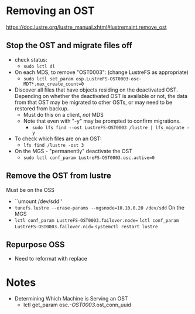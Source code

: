 # Removing an OST

https://doc.lustre.org/lustre_manual.xhtml#lustremaint.remove_ost

## Stop the OST and migrate files off
- check status:
  - ``sudo lctl dl``
- On each MDS, to remove "OST0003":  (change LustreFS as appropriate)
  - ``sudo lctl set_param osp.LustreFS-OST0003-osc-MDT*.max_create_count=0``
- Discover all files that have objects residing on the deactivated OST. Depending on whether the deactivated OST is available or not, the data from that OST may be migrated to other OSTs, or may need to be restored from backup.
  - Must do this on a client, *not* MDS
  - Note that even with "-y" may be prompted to confirm migrations.
    -  ``sudo lfs find --ost LustreFS-OST0003 /lustre | lfs_migrate -y``   
- To check which files are on an OST:
  - ``lfs find /lustre -ost 3``
- On the MGS - "permanently" deactivate the OST
  - ``sudo lctl conf_param LustreFS-OST0003.osc.active=0``

## Remove the OST from lustre
Must be on the OSS
- ``umount /dev/sdd''
- ``tunefs.lustre --erase-params --mgsnode=10.10.0.20 /dev/sdd``
On the MGS
- ``lctl conf_param LustreFS-OST0003.failover.node=``
  ``lctl conf_param LustreFS-OST0003.failover.nid=``
  ``systemctl restart lustre``

## Repurpose OSS
- Need to reformat with replace

# Notes
- Determining Which Machine is Serving an OST
  - lctl get_param osc.*-OST0003*.ost_conn_uuid
  
